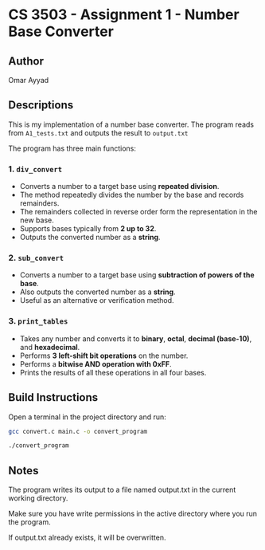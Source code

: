 # CS 3503 - Assignment 1 - Number Base Converter

## Author
Omar Ayyad

## Descriptions
This is my implementation of a number base converter. The program reads from `A1_tests.txt` and outputs the result to `output.txt` 

The program has three main functions:

### 1. `div_convert`

- Converts a number to a target base using **repeated division**.
- The method repeatedly divides the number by the base and records remainders.
- The remainders collected in reverse order form the representation in the new base.
- Supports bases typically from **2 up to 32**.
- Outputs the converted number as a **string**.

### 2. `sub_convert`

- Converts a number to a target base using **subtraction of powers of the base**.
- Also outputs the converted number as a **string**.
- Useful as an alternative or verification method.

### 3. `print_tables`

- Takes any number and converts it to **binary**, **octal**, **decimal (base-10)**, and **hexadecimal**.
- Performs **3 left-shift bit operations** on the number.
- Performs a **bitwise AND operation with 0xFF**.
- Prints the results of all these operations in all four bases.

## Build Instructions

Open a terminal in the project directory and run:

```bash
gcc convert.c main.c -o convert_program

./convert_program
```

## Notes
The program writes its output to a file named output.txt in the current working directory.

Make sure you have write permissions in the active directory where you run the program.

If output.txt already exists, it will be overwritten.
